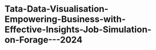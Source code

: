 # Tata-Data-Visualisation-Empowering-Business-with-Effective-Insights-Job-Simulation-on-Forage---2024